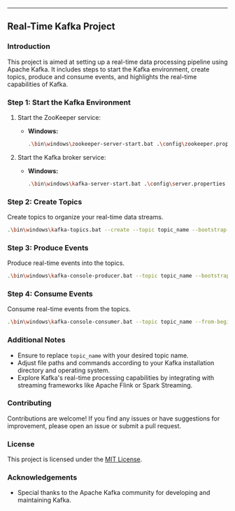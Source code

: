 

---

## Real-Time Kafka Project

### Introduction
This project is aimed at setting up a real-time data processing pipeline using Apache Kafka. It includes steps to start the Kafka environment, create topics, produce and consume events, and highlights the real-time capabilities of Kafka.

### Step 1: Start the Kafka Environment
1. Start the ZooKeeper service:
    - **Windows:**
      ```bash
      .\bin\windows\zookeeper-server-start.bat .\config\zookeeper.properties
      ```

2. Start the Kafka broker service:
    - **Windows:**
      ```bash
      .\bin\windows\kafka-server-start.bat .\config\server.properties
      ```

### Step 2: Create Topics
Create topics to organize your real-time data streams.
```bash
.\bin\windows\kafka-topics.bat --create --topic topic_name --bootstrap-server localhost:9092
```

### Step 3: Produce Events
Produce real-time events into the topics.
```bash
.\bin\windows\kafka-console-producer.bat --topic topic_name --bootstrap-server localhost:9092
```

### Step 4: Consume Events
Consume real-time events from the topics.
```bash
.\bin\windows\kafka-console-consumer.bat --topic topic_name --from-beginning --bootstrap-server localhost:9092
```

### Additional Notes
- Ensure to replace `topic_name` with your desired topic name.
- Adjust file paths and commands according to your Kafka installation directory and operating system.
- Explore Kafka's real-time processing capabilities by integrating with streaming frameworks like Apache Flink or Spark Streaming.

### Contributing
Contributions are welcome! If you find any issues or have suggestions for improvement, please open an issue or submit a pull request.

### License
This project is licensed under the [MIT License](LICENSE).

### Acknowledgements
- Special thanks to the Apache Kafka community for developing and maintaining Kafka.
```